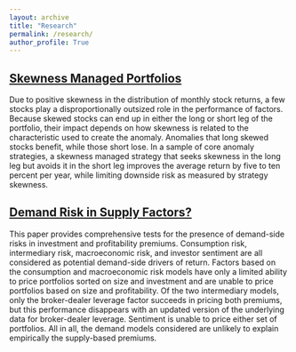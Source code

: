 ```yaml
---
layout: archive
title: "Research"
permalink: /research/
author_profile: True
---
```




<html>
<body>

<h2> <a href="/Ogden%20-%20Skewness%20Managaged%20Portfolios%20(2022).pdf" download="Ogden_CV">Skewness Managed Portfolios</a> </h2>
  
<p> Due to positive skewness in the distribution of monthly stock returns, a few stocks play a disproportionally outsized role in the performance of factors. Because skewed stocks can end up in either the long or short leg of the portfolio, their impact depends on how skewness is related to the characteristic used to create the anomaly. Anomalies that long skewed stocks benefit, while those short lose. In a sample of core anomaly strategies, a skewness managed strategy that seeks skewness in the long leg but avoids it in the short leg improves the average return by five to ten percent per year, while limiting downside risk as measured by strategy skewness.</p>

<h2> <a href="/Ogden%20-%20Demand%20risk%20in%20supply%20factors%20(2020).pdf" download="Ogden_CV">Demand Risk in Supply Factors?</a> </h2>
  
<p> This paper provides comprehensive tests for the presence of demand-side risks in investment and profitability premiums. Consumption risk, intermediary risk, macroeconomic risk, and investor sentiment are all considered as potential demand-side drivers of return. Factors based on the consumption and macroeconomic risk models have only a limited ability to price portfolios sorted on size and investment and are unable to price portfolios based on size and profitability. Of the two intermediary models, only the broker-dealer leverage factor succeeds in pricing both premiums, but this performance disappears with an updated version of the underlying data for broker-dealer leverage. Sentiment is unable to price either set of portfolios. All in all, the demand models considered are unlikely to explain empirically the supply-based premiums. </p>
  
</body>
</html> 
